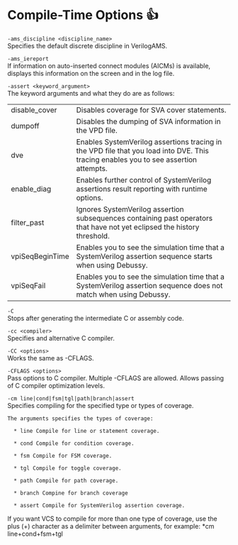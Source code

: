 # Compile-Time Options :+1:

`-ams_discipline <discipline_name>`  
Specifies the default discrete discipline in VerilogAMS.

`-ams_iereport`  
If information on auto-inserted connect modules (AICMs) is available,
displays this information on the screen and in the log file.

`-assert <keyword_argument>`  
The keyword arguments and what they do are as
follows:

|                 |                                                                                                                                      |
| --------------- | ------------------------------------------------------------------------------------------------------------------------------------ |
| disable_cover  | Disables coverage for SVA cover statements.                                                                                          |
| dumpoff         | Disables the dumping of SVA information in the VPD file.                                                                             |
| dve             | Enables SystemVerilog assertions tracing in the VPD file that you load into DVE. This tracing enables you to see assertion attempts. |
| enable_diag    | Enables further control of SystemVerilog assertions result reporting with runtime options.                                           |
| filter_past    | Ignores SystemVerilog assertion subsequences containing past operators that have not yet eclipsed the history threshold.             |
| vpiSeqBeginTime | Enables you to see the simulation time that a SystemVerilog assertion sequence starts when using Debussy.                            |
| vpiSeqFail      | Enables you to see the simulation time that a SystemVerilog assertion sequence does not match when using Debussy.                    |

`-C`  
Stops after generating the intermediate C or assembly code.

`-cc <compiler>`  
Specifies and alternative C compiler.

`-CC <options>`  
Works the same as -CFLAGS.

`-CFLAGS <options>`  
Pass options to C compiler. Multiple -CFLAGS are allowed. Allows passing
of C compiler optimization levels.

`-cm line|cond|fsm|tgl|path|branch|assert`  
Specifies compiling for the specified type or types of coverage.

```
The arguments specifies the types of coverage:

  * line Compile for line or statement coverage.

  * cond Compile for condition coverage.

  * fsm Compile for FSM coverage.

  * tgl Compile for toggle coverage.

  * path Compile for path coverage.

  * branch Compine for branch coverage

  * assert Compile for SystemVerilog assertion coverage.
  ```

If you want VCS to compile for more than one type of coverage, use the
plus (+) character as a delimiter between arguments, for example: *cm
line+cond+fsm+tgl
